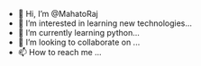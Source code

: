- 👋 Hi, I’m @MahatoRaj
- 👀 I’m interested in learning new technologies...
- 🌱 I’m currently learning python...
- 💞️ I’m looking to collaborate on ...
- 📫 How to reach me ...

<!---
MahatoRaj/MahatoRaj is a ✨ special ✨ repository because its `README.md` (this file) appears on your GitHub profile.
You can click the Preview link to take a look at your changes.
--->
